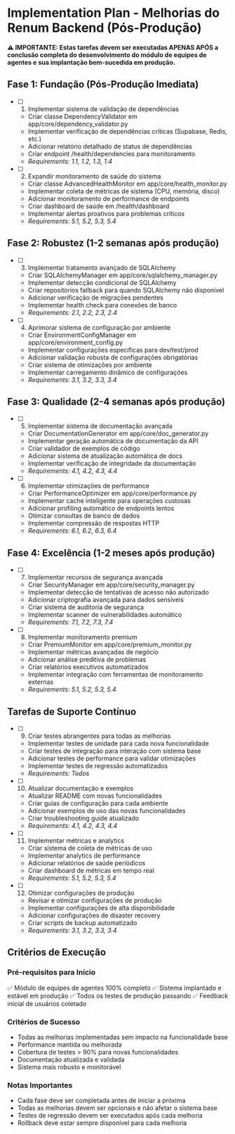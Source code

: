 # Implementation Plan - Melhorias do Renum Backend (Pós-Produção)

**⚠️ IMPORTANTE: Estas tarefas devem ser executadas APENAS APÓS a conclusão completa do desenvolvimento do módulo de equipes de agentes e sua implantação bem-sucedida em produção.**

## Fase 1: Fundação (Pós-Produção Imediata)

- [ ] 1. Implementar sistema de validação de dependências
  - Criar classe DependencyValidator em app/core/dependency_validator.py
  - Implementar verificação de dependências críticas (Supabase, Redis, etc.)
  - Adicionar relatório detalhado de status de dependências
  - Criar endpoint /health/dependencies para monitoramento
  - _Requirements: 1.1, 1.2, 1.3, 1.4_

- [ ] 2. Expandir monitoramento de saúde do sistema
  - Criar classe AdvancedHealthMonitor em app/core/health_monitor.py
  - Implementar coleta de métricas de sistema (CPU, memória, disco)
  - Adicionar monitoramento de performance de endpoints
  - Criar dashboard de saúde em /health/dashboard
  - Implementar alertas proativos para problemas críticos
  - _Requirements: 5.1, 5.2, 5.3, 5.4_

## Fase 2: Robustez (1-2 semanas após produção)

- [ ] 3. Implementar tratamento avançado de SQLAlchemy
  - Criar SQLAlchemyManager em app/core/sqlalchemy_manager.py
  - Implementar detecção condicional de SQLAlchemy
  - Criar repositórios fallback para quando SQLAlchemy não disponível
  - Adicionar verificação de migrações pendentes
  - Implementar health check para conexões de banco
  - _Requirements: 2.1, 2.2, 2.3, 2.4_

- [ ] 4. Aprimorar sistema de configuração por ambiente
  - Criar EnvironmentConfigManager em app/core/environment_config.py
  - Implementar configurações específicas para dev/test/prod
  - Adicionar validação robusta de configurações obrigatórias
  - Criar sistema de otimizações por ambiente
  - Implementar carregamento dinâmico de configurações
  - _Requirements: 3.1, 3.2, 3.3, 3.4_

## Fase 3: Qualidade (2-4 semanas após produção)

- [ ] 5. Implementar sistema de documentação avançada
  - Criar DocumentationGenerator em app/core/doc_generator.py
  - Implementar geração automática de documentação da API
  - Criar validador de exemplos de código
  - Adicionar sistema de atualização automática de docs
  - Implementar verificação de integridade da documentação
  - _Requirements: 4.1, 4.2, 4.3, 4.4_

- [ ] 6. Implementar otimizações de performance
  - Criar PerformanceOptimizer em app/core/performance.py
  - Implementar cache inteligente para operações custosas
  - Adicionar profiling automático de endpoints lentos
  - Otimizar consultas de banco de dados
  - Implementar compressão de respostas HTTP
  - _Requirements: 6.1, 6.2, 6.3, 6.4_

## Fase 4: Excelência (1-2 meses após produção)

- [ ] 7. Implementar recursos de segurança avançada
  - Criar SecurityManager em app/core/security_manager.py
  - Implementar detecção de tentativas de acesso não autorizado
  - Adicionar criptografia avançada para dados sensíveis
  - Criar sistema de auditoria de segurança
  - Implementar scanner de vulnerabilidades automático
  - _Requirements: 7.1, 7.2, 7.3, 7.4_

- [ ] 8. Implementar monitoramento premium
  - Criar PremiumMonitor em app/core/premium_monitor.py
  - Implementar métricas avançadas de negócio
  - Adicionar análise preditiva de problemas
  - Criar relatórios executivos automatizados
  - Implementar integração com ferramentas de monitoramento externas
  - _Requirements: 5.1, 5.2, 5.3, 5.4_

## Tarefas de Suporte Contínuo

- [ ] 9. Criar testes abrangentes para todas as melhorias
  - Implementar testes de unidade para cada nova funcionalidade
  - Criar testes de integração para interação com sistema base
  - Adicionar testes de performance para validar otimizações
  - Implementar testes de regressão automatizados
  - _Requirements: Todos_

- [ ] 10. Atualizar documentação e exemplos
  - Atualizar README com novas funcionalidades
  - Criar guias de configuração para cada ambiente
  - Adicionar exemplos de uso das novas funcionalidades
  - Criar troubleshooting guide atualizado
  - _Requirements: 4.1, 4.2, 4.3, 4.4_

- [ ] 11. Implementar métricas e analytics
  - Criar sistema de coleta de métricas de uso
  - Implementar analytics de performance
  - Adicionar relatórios de saúde periódicos
  - Criar dashboard de métricas em tempo real
  - _Requirements: 5.1, 5.2, 5.3, 5.4_

- [ ] 12. Otimizar configurações de produção
  - Revisar e otimizar configurações de produção
  - Implementar configurações de alta disponibilidade
  - Adicionar configurações de disaster recovery
  - Criar scripts de backup automatizado
  - _Requirements: 3.1, 3.2, 3.3, 3.4_

## Critérios de Execução

### Pré-requisitos para Início
✅ Módulo de equipes de agentes 100% completo
✅ Sistema implantado e estável em produção
✅ Todos os testes de produção passando
✅ Feedback inicial de usuários coletado

### Critérios de Sucesso
- Todas as melhorias implementadas sem impacto na funcionalidade base
- Performance mantida ou melhorada
- Cobertura de testes > 90% para novas funcionalidades
- Documentação atualizada e validada
- Sistema mais robusto e monitorável

### Notas Importantes
- Cada fase deve ser completada antes de iniciar a próxima
- Todas as melhorias devem ser opcionais e não afetar o sistema base
- Testes de regressão devem ser executados após cada melhoria
- Rollback deve estar sempre disponível para cada melhoria